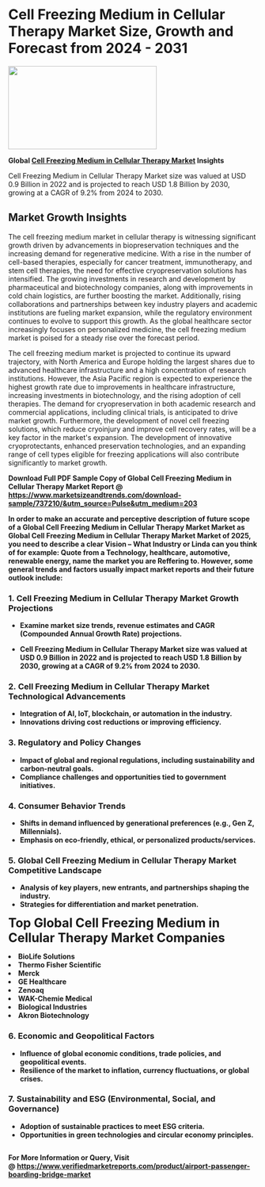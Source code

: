 <H1>Cell Freezing Medium in Cellular Therapy Market Size, Growth and Forecast from 2024 - 2031</H1><img class="aligncenter size-medium wp-image-584254" src="https://thirdeyenews.in/wp-content/uploads/2024/09/Global-Market-Research-300x168.jpeg" alt="" width="300" height="168" /><p><strong>Global&nbsp;<a href="https://www.marketsizeandtrends.com/download-sample/737210/&amp;utm_source=Pulse&amp;utm_medium=203">Cell Freezing Medium in Cellular Therapy Market</a> Insights</strong></p><p>Cell Freezing Medium in Cellular Therapy Market size was valued at USD 0.9 Billion in 2022 and is projected to reach USD 1.8 Billion by 2030, growing at a CAGR of 9.2% from 2024 to 2030.</p><p><h2>Market Growth Insights</h2> <p>The cell freezing medium market in cellular therapy is witnessing significant growth driven by advancements in biopreservation techniques and the increasing demand for regenerative medicine. With a rise in the number of cell-based therapies, especially for cancer treatment, immunotherapy, and stem cell therapies, the need for effective cryopreservation solutions has intensified. The growing investments in research and development by pharmaceutical and biotechnology companies, along with improvements in cold chain logistics, are further boosting the market. Additionally, rising collaborations and partnerships between key industry players and academic institutions are fueling market expansion, while the regulatory environment continues to evolve to support this growth. As the global healthcare sector increasingly focuses on personalized medicine, the cell freezing medium market is poised for a steady rise over the forecast period.</p> <p><strong></strong></p> <p>The cell freezing medium market is projected to continue its upward trajectory, with North America and Europe holding the largest shares due to advanced healthcare infrastructure and a high concentration of research institutions. However, the Asia Pacific region is expected to experience the highest growth rate due to improvements in healthcare infrastructure, increasing investments in biotechnology, and the rising adoption of cell therapies. The demand for cryopreservation in both academic research and commercial applications, including clinical trials, is anticipated to drive market growth. Furthermore, the development of novel cell freezing solutions, which reduce cryoinjury and improve cell recovery rates, will be a key factor in the market's expansion. The development of innovative cryoprotectants, enhanced preservation technologies, and an expanding range of cell types eligible for freezing applications will also contribute significantly to market growth. <p><strong></p><p><span class=""><strong>Download Full PDF Sample Copy of Global Cell Freezing Medium in Cellular Therapy Market Report</strong> @ <a href="https://www.marketsizeandtrends.com/download-sample/737210/&amp;utm_source=Pulse&amp;utm_medium=203" target="_blank">https://www.marketsizeandtrends.com/download-sample/737210/&amp;utm_source=Pulse&amp;utm_medium=203</a></span></p><p>In order to make an accurate and perceptive description of future scope of a Global&nbsp;Cell Freezing Medium in Cellular Therapy Market Market as Global&nbsp;Cell Freezing Medium in Cellular Therapy Market Market of 2025, you need to describe a clear Vision &ndash; What Industry or Linda can you think of for example: Quote from a Technology, healthcare, automotive, renewable energy, name the market you are Reffering to. However, some general trends and factors usually impact market reports and their future outlook include:</p><h3>1.&nbsp;<strong>Cell Freezing Medium in Cellular Therapy Market Growth Projections</strong></h3><ul><li>Examine market size trends, revenue estimates and CAGR (Compounded Annual Growth Rate) projections.</li><li><p>Cell Freezing Medium in Cellular Therapy Market size was valued at USD 0.9 Billion in 2022 and is projected to reach USD 1.8 Billion by 2030, growing at a CAGR of 9.2% from 2024 to 2030.</p></li></ul><h3>2.&nbsp;<strong>Cell Freezing Medium in Cellular Therapy Market Technological Advancements</strong></h3><ul><li>Integration of AI, IoT, blockchain, or automation in the industry.</li><li>Innovations driving cost reductions or improving efficiency.</li></ul><h3>3.&nbsp;<strong>Regulatory and Policy Changes</strong></h3><ul><li>Impact of global and regional regulations, including sustainability and carbon-neutral goals.</li><li>Compliance challenges and opportunities tied to government initiatives.</li></ul><h3>4.&nbsp;<strong>Consumer Behavior Trends</strong></h3><ul><li>Shifts in demand influenced by generational preferences (e.g., Gen Z, Millennials).</li><li>Emphasis on eco-friendly, ethical, or personalized products/services.</li></ul><h3>5.&nbsp;<strong>Global Cell Freezing Medium in Cellular Therapy Market Competitive Landscape</strong></h3><ul><li>Analysis of key players, new entrants, and partnerships shaping the industry.</li><li>Strategies for differentiation and market penetration.</li></ul><p data-pm-slice="1 1 []"><span style="color: inherit; font-family: inherit; font-size: 25px;">Top Global Cell Freezing Medium in Cellular Therapy Market Companies</span></p><div class="" data-test-id=""><p><li>BioLife Solutions</li><li> Thermo Fisher Scientific</li><li> Merck</li><li> GE Healthcare</li><li> Zenoaq</li><li> WAK-Chemie Medical</li><li> Biological Industries</li><li> Akron Biotechnology</li></p></div><h3>6.&nbsp;<strong>Economic and Geopolitical Factors</strong></h3><ul><li>Influence of global economic conditions, trade policies, and geopolitical events.</li><li>Resilience of the market to inflation, currency fluctuations, or global crises.</li></ul><h3>7.&nbsp;<strong>Sustainability and ESG (Environmental, Social, and Governance)</strong></h3><ul><li>Adoption of sustainable practices to meet ESG criteria.</li><li>Opportunities in green technologies and circular economy principles.</li></ul><h2><strong style="font-size: 14px;">For More Information or Query, Visit @&nbsp;</strong><a style="background-color: #ffffff; font-size: 14px;" href="https://www.marketsizeandtrends.com/report/cell-freezing-medium-in-cellular-therapy-market/" target="_blank">https://www.verifiedmarketreports.com/product/airport-passenger-boarding-bridge-market</a></h2>
